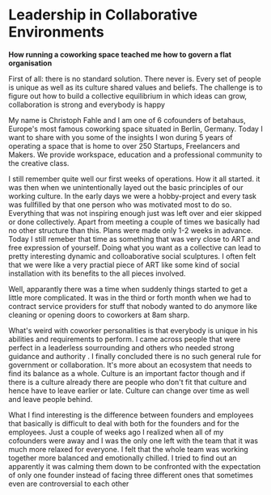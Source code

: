 # Leadership in Collaborative Environments
**How running a coworking space teached me how to govern a flat organisation**

First of all: there is no standard solution. There never is. Every set of people is unique as well as its culture shared values and beliefs. The challenge is to figure out how to build a collective equilibrium in which ideas can grow, collaboration is strong and everybody is happy

My name is Christoph Fahle and I am one of 6 cofounders of betahaus, Europe's most famous coworking space situated in Berlin, Germany.  Today I want to share with you some of the insights I won during 5 years of operating a space that is home to over 250 Startups, Freelancers and Makers. We provide workspace, education and a professional community to the creative class. 

I still remember quite well our first weeks of operations. How it all started. it was then when we unintentionally layed out the basic principles of our working culture. In the early days we were a hobby-project and every task was fullfilled by that one person who was motivated most to do so. Everything that was not inspiring enough just was left over and eier skipped or done collectively. Apart from meeting a couple of times we basically had no other structure than this. Plans were made only 1-2 weeks in advance. Today I still remeber that time as something that was very close to ART and free expression of yourself. Doing what you want as a collective can lead to pretty interesting dynamic and colloaborative social sculptures. I often felt that we were like a very practial piece of ART like some kind of social installation with its benefits to the all pieces involved. 

Well, apparantly there was a time when suddenly things started to get a little more complicated. It was in the third or forth month when we had to contract service providers for stuff that nobody wanted to do anymore like cleaning or opening doors to coworkers at 8am sharp.

What's weird with coworker personalities is that  everybody is unique in his abilities and requirements to perform. I came across people that were perfect in a leaderless sourrounding  and others who needed strong guidance and authority . I finally concluded there is no such general rule for government or collaboration. It's more about an ecosystem that needs to find its balance as a whole. Culture is an important factor though and if there is a culture already there are people who don't fit that culture and hence have to leave earlier or late. Culture can change over time as well and leave people behind. 


What I find interesting is the difference between founders and employees that basically is difficult to deal with both for the founders and for the employees. Just a couple of weeks ago I realized when all of my cofounders were away and I was the only one left with the team that it was much more relaxed for everyone. I felt that the whole team was working together more balanced and emotionally chilled. I tried to find out an apparently it was calming them down to be confronted with the expectation of only one founder instead of facing three different ones that sometimes even are controversial to each other





